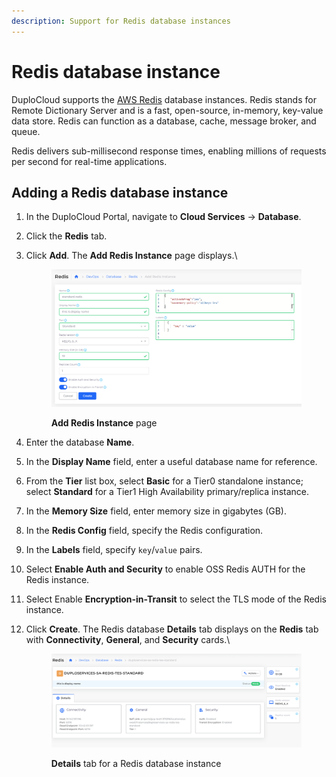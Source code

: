 ```yaml
---
description: Support for Redis database instances
---
```


# Redis database instance

DuploCloud supports the [AWS Redis](https://aws.amazon.com/redis/) database instances. Redis stands for Remote Dictionary Server and is a fast, open-source, in-memory, key-value data store. Redis can function as a database, cache, message broker, and queue.

Redis delivers sub-millisecond response times, enabling millions of requests per second for real-time applications.

## Adding a Redis database instance

1. In the DuploCloud Portal, navigate to **Cloud Services** -> **Database**.
2. Click the **Redis** tab.
3.  Click **Add**. The **Add Redis Instance** page displays.\


    <figure><img src="../../../.gitbook/assets/redis1.png" alt=""><figcaption><p><strong>Add Redis Instance</strong> page</p></figcaption></figure>


4. Enter the database **Name**.
5. In the **Display Name** field, enter a useful database name for reference.
6. From the **Tier** list box, select **Basic** for a Tier0 standalone instance; select **Standard** for a Tier1 High Availability primary/replica instance.
7. In the **Memory Size** field, enter memory size in gigabytes (GB).
8. In the **Redis Config** field, specify the Redis configuration.
9. In the **Labels** field, specify `key`/`value` pairs.
10. Select **Enable Auth and Security** to enable OSS Redis AUTH for the Redis instance.
11. Select Enable **Encryption-in-Transit** to select the TLS mode of the Redis instance.
12. Click **Create**. The Redis database **Details** tab displays on the **Redis** tab with **Connectivity**, **General**, and **Security** cards.\


    <figure><img src="../../../.gitbook/assets/redis2.png" alt=""><figcaption><p><strong>Details</strong> tab for a Redis database instance</p></figcaption></figure>
